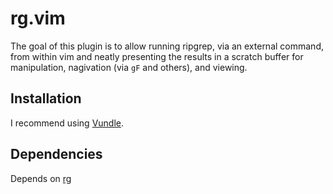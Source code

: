 # rg.vim

The goal of this plugin is to allow running ripgrep, via an external command, from
within vim and neatly presenting the results in a scratch buffer for manipulation,
nagivation (via `gF` and others), and viewing.

## Installation

I recommend using [Vundle](https://github.com/VundleVim/Vundle.vim).

## Dependencies

Depends on [rg](https://github.com/strindberg/rg)
